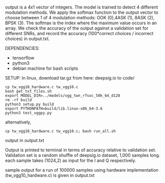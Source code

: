 output is a 4x1 vector of integers. The model is trained to detect 4 different modulation methods. We apply the softmax function to the output vector to choose between 1 of 4 modulation methods: OOK (0),4ASK  (1), 8ASK (2), BPSK (3). The softmax is the index where the maximum value occurs in an array. 
We check the accuracy of the output against a validation set for different SNRs, and record the accuracy (100*correct choices / incorrect choices) in output.txt. 

DEPENDENCIES:
- tensorflow
- python3 
- debian machine for bash scripts

SETUP:
In linux, download tar.gz from here: deepsig.io to code/
```
cp tw_vgg10_hardware.c tw_vgg10.c
bash get_txt_files.sh
export MODEL_DIR=../models/vgg_twn_rfsoc_50k_64_d128
rm -rf build
python3 setup.py build
export PYTHONPATH=build/lib.linux-x86_64-3.6
python3 test_vggpy.py
```
alternatively, 
``` 
cp tw_vgg10_hardware.c tw_vgg10.c; bash run_all.sh 
```
output in output.txt

Output is printed to terminal in terms of accuracy relative to validation set. Validation set is a random shuffle of deepsig.io dataset, 1,000 samples long. each sample takes (1024,2) as input for the I and Q respectively.

sample output for a run of 100000 samples using hardware implementation (tw_vgg10_hardware.c) is given in output.txt
